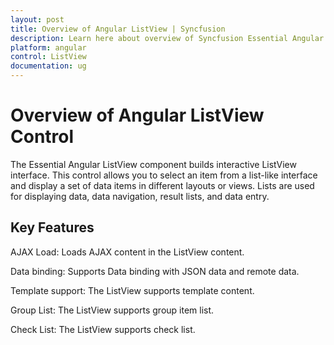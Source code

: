 ```yaml
---
layout: post
title: Overview of Angular ListView | Syncfusion
description: Learn here about overview of Syncfusion Essential Angular ListView control, its elements and more details.
platform: angular
control: ListView
documentation: ug
---
```


# Overview of Angular ListView Control

The Essential Angular ListView component builds interactive ListView interface. This control allows you to select an item from a list-like interface and display a set of data items in different layouts or views. Lists are used for displaying data, data navigation, result lists, and data entry.

## Key Features

AJAX Load: Loads AJAX content in the ListView content.

Data binding: Supports Data binding with JSON data and remote data.

Template support: The ListView supports template content.

Group List: The ListView supports group item list.

Check List: The ListView supports check list.


